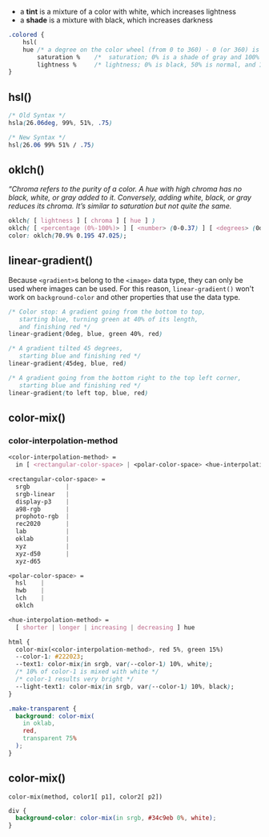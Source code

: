 * a **tint** is a mixture of a color with white, which increases lightness
* a **shade** is a mixture with black, which increases darkness

```css
.colored {
	hsl(
  	hue	/* a degree on the color wheel (from 0 to 360) - 0 (or 360) is red, 120 is green, 240 is blue */
		saturation % 	/*  saturation; 0% is a shade of gray and 100% is the full color (full saturation) */
		lightness % 	/* lightness; 0% is black, 50% is normal, and 100% is white) */
}
```

## hsl()

```css
/* Old Syntax */
hsla(26.06deg, 99%, 51%, .75)

/* New Syntax */
hsl(26.06 99% 51% / .75)
```

## oklch()

*“Chroma refers to the purity of a color. A hue with high chroma has no black, white, or gray added to it. Conversely, adding white, black, or gray reduces its chroma. It’s similar to saturation but not quite the same.*

```css
oklch( [ lightness ] [ chroma ] [ hue ] )
oklch( [ <percentage (0%-100%)> ] [ <number> (0-0.37) ] [ <degrees> (0deg-360deg) ]  )
color: oklch(70.9% 0.195 47.025);
```

## linear-gradient()

Because `<gradient>`s belong to the `<image>` data type, they can only be used where images can be used. For this reason, `linear-gradient()` won't work on `background-color` and other properties that use the <color> data type.

```css
/* Color stop: A gradient going from the bottom to top,
   starting blue, turning green at 40% of its length,
   and finishing red */
linear-gradient(0deg, blue, green 40%, red)

/* A gradient tilted 45 degrees,
   starting blue and finishing red */
linear-gradient(45deg, blue, red)

/* A gradient going from the bottom right to the top left corner,
   starting blue and finishing red */
linear-gradient(to left top, blue, red)
```

## color-mix()

### color-interpolation-method

```css
<color-interpolation-method> = 
  in [ <rectangular-color-space> | <polar-color-space> <hue-interpolation-method>? ]  

<rectangular-color-space> = 
  srgb          |
  srgb-linear   |
  display-p3    |
  a98-rgb       |
  prophoto-rgb  |
  rec2020       |
  lab           |
  oklab         |
  xyz           |
  xyz-d50       |
  xyz-d65       

<polar-color-space> = 
  hsl    |
  hwb    |
  lch    |
  oklch  

<hue-interpolation-method> = 
  [ shorter | longer | increasing | decreasing ] hue
```

```css
html {
  color-mix(<color-interpolation-method>, red 5%, green 15%)
  --color-1: #222023;
  --text1: color-mix(in srgb, var(--color-1) 10%, white); 
  /* 10% of color-1 is mixed with white */
  /* color-1 results very bright */
  --light-text1: color-mix(in srgb, var(--color-1) 10%, black);
}

.make-transparent {
  background: color-mix(
    in oklab, 
    red, 
    transparent 75%
  );
}
```

## color-mix()

`color-mix(method, color1[ p1], color2[ p2])`

```css
div {
  background-color: color-mix(in srgb, #34c9eb 0%, white);
}
```